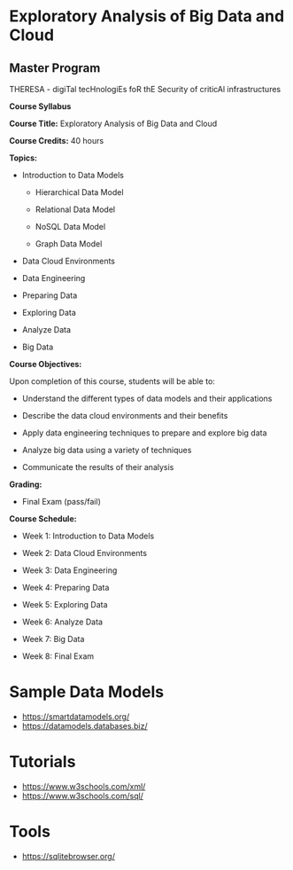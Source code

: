 # Exploratory Analysis of Big Data and Cloud 

## Master Program
THERESA - digiTal tecHnologiEs foR thE Security of criticAl infrastructures

**Course Syllabus**  
  

**Course Title:** Exploratory Analysis of Big Data and Cloud  
  

**Course Credits:** 40 hours  
  

**Topics:**  
  

*   Introduction to Data Models  
    
    *   Hierarchical Data Model  
        
    *   Relational Data Model  
        
    *   NoSQL Data Model  
        
    *   Graph Data Model  
        
*   Data Cloud Environments  
    
*   Data Engineering  
    
*   Preparing Data  
    
*   Exploring Data  
    
*   Analyze Data  
    
*   Big Data  
    

  
**Course Objectives:**  
  
  
  
Upon completion of this course, students will be able to:  
  

*   Understand the different types of data models and their applications  
    
*   Describe the data cloud environments and their benefits  
    
*   Apply data engineering techniques to prepare and explore big data  
    
*   Analyze big data using a variety of techniques  
    
*   Communicate the results of their analysis  
    

  
**Grading:**  
  

*   Final Exam (pass/fail)  
    

  
**Course Schedule:**  
  

*   Week 1: Introduction to Data Models  
    
*   Week 2: Data Cloud Environments  
    
*   Week 3: Data Engineering  
    
*   Week 4: Preparing Data  
    
*   Week 5: Exploring Data  
    
*   Week 6: Analyze Data  
    
*   Week 7: Big Data  
    
*   Week 8: Final Exam

 # Sample Data Models 
* https://smartdatamodels.org/
* https://datamodels.databases.biz/

# Tutorials
* https://www.w3schools.com/xml/
* https://www.w3schools.com/sql/

# Tools
* https://sqlitebrowser.org/

